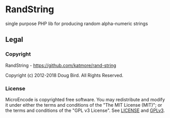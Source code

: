 # RandString
single purpose PHP lib for producing random alpha-numeric strings

## Legal
### Copyright
RandString - https://github.com/katmore/rand-string

Copyright (c) 2012-2018 Doug Bird. All Rights Reserved.

### License
MicroEncode is copyrighted free software.
You may redistribute and modify it under either the terms and conditions of the
"The MIT License (MIT)"; or the terms and conditions of the "GPL v3 License".
See [LICENSE](https://github.com/katmore/micro-encode/blob/master/LICENSE) and [GPLv3](https://github.com/katmore/rand-string/blob/master/GPLv3).
